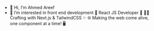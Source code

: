 - 👋 Hi, I’m Ahmed Areef
- 👀 I’m interested in front end development
🚀 React JS Developer 🌟
🧑‍💻 Crafting with Next.js & TailwindCSS ✨
🌐 Making the web come alive, one component at a time! 🖥️

